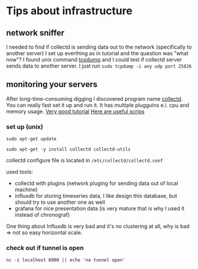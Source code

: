 # Tips about infrastructure

## network sniffer
I needed to find if collectd is sending data out to the network (specifically to another server)
I set up everthing as in tutorial and the question was "what now"?
I found unix command [tcpdump](http://www.tcpdump.org/tcpdump_man.html) and I could test if collectd server sends data to another server.
I just run `sudo tcpdump -i any udp port 25826`

## monitoring your servers

After long-time-consuming digging I discovered program name [collectd](https://collectd.org/).
You can really fast set it up and run it. It has multiple plugguins e.i. cpu and memory usage.
[Very good tutorial](https://blog.laputa.io/try-influxdb-and-grafana-by-docker-6b4d50c6a446#.9gx6os1fx)
[Here are useful scrips](https://github.com/vishal-biyani/collectd-influxdb-grafana/tree/master/scripts)

### set up (unix)

`sudo apt-get update` 

`sudo apt-get -y install collectd collectd-utils`

collectd configure file is located in `/etc/collectd/collectd.conf`

used tools:

* collectd with plugins (network pluging for sending data out of local machine)
* influxdb for storing timeseries data, I like design this database, but should try to use another one as well
* grafana for nice presentation data (is very mature that is why I used it instead of chronograf)

One thing about Influxdb is very bad and it's no clustering at all, why is bad => not so easy horizontal scale.

### check out if tunnel is open
`nc -z localhost 6000 || echo 'no tunnel open'`



